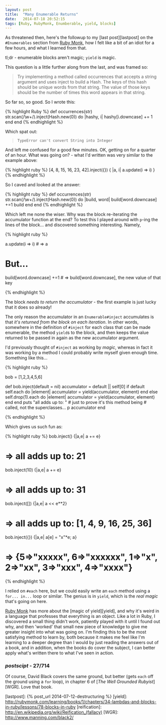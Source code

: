 ```yaml
---
layout: post
title:  "Many Enumerable Returns"
date:   2014-07-18 20:52:15
tags: [Ruby, RubyMonk, Enumberable, yield, blocks]
---
```


As threatened then, here's the followup to my [last post][lastpost] on the
`#Enumerables` section from [Ruby Monk][RubyMonk], how I felt like a bit of an
idiot for a few hours, and what I learned from that.

tl;dr - enumerable blocks aren't magic; `yield` is magic.

This question is a little further along from the last, and was framed so:

>Try implementing a method called occurrences that accepts a string argument and
>uses inject to build a Hash. The keys of this hash should be unique words from
>that string. The value of those keys should be the number of times this word
>appears in that string.

So far so, so good. So I wrote this:

{% highlight Ruby %}
def occurrences(str)
  str.scan(/\w+/).inject(Hash.new(0)) do |hashy, i|
    hashy[i.downcase] += 1
  end
end
{% endhighlight %}

Which spat out:

> ``TypeError
> can't convert String into Integer``

And left me confused for a good few minutes. OK, getting on for a quarter of an
hour. What was going on? - what I'd written was very similar to the example
above:

{% highlight ruby %}
[4, 8, 15, 16, 23, 42].inject({}) { |a, i| a.update(i => i) }
{% endhighlight %}

So I caved and looked at the answer:

{% highlight ruby %}
def occurrences(str)
	str.scan(/\w+/).inject(Hash.new(0)) do |build, word|
    	build[word.downcase] +=1
    	build
	end
end
{% endhighlight %}

Which left me none the wiser. Why was the block re-iterating the accumulator
function at the end? To test this I played around with `p`-ing the lines of the
block... and discovered something interesting. Namely,

{% highlight ruby %}

a.update(i => i) # => a

# But...

build[word.downcase] +=1 # => build[word.downcase], the new value of that key

{% endhighlight %}

The block *needs to return the accumulator* - the first example is just lucky
that it does so already!

The only reason the accumulator in an `Enumerable#inject` accumulates is that
*it's returned from the block on each iteration*. In other words, somewhere in
the definition of `#inject` for each class that can be made enumerable, the
method `yield`s to the block, and then keeps the value returned to be passed in
again as the new accumulator argument.

I'd previously thought of `#inject` as working by *magic*, whereas in fact it
was working by a method I could probably write myself given enough time.
Something like this...

{% highlight ruby %}

bob = [1,2,3,4,5,6]

def bob.inject(default = nil)
  accumulator = default || self[0]
  if default
    self.each do |element|
      accumulator = yield(accumulator, element)
    end
  else
    self.drop(1).each do |element|
      accumulator = yield(accumulator, element)
    end
  end
  puts "all adds up to: "   # just to prove it's this method being
                            # called, not the superclasses...
  p accumulator
end

{% endhighlight %}


Which gives us such fun as:

{% highlight ruby %}
bob.inject() {|a,e| a += e}
# => all adds up to: 21
bob.inject(10) {|a,e| a += e}
# => all adds up to: 31
bob.inject([]) {|a,e| a << e**2}
# => all adds up to: [1, 4, 9, 16, 25, 36]
bob.inject({}) {|a,e| a[e] = "x"*e; a}
# => {5=>"xxxxx", 6=>"xxxxxx", 1=>"x", 2=>"xx", 3=>"xxx", 4=>"xxxx"}
{% endhighlight %}

I relied on `#each` here, but we could easily write an `each` method using
a `for... in...` loop or similar. The genius is in `yield`, which is the *real
magic* that's going on here.

[Ruby Monk][RubyMonk] has more about the [magic of yield][yield], and why it's
weird in a language that professes that everything is an object. Like a lot in
Ruby, I discovered a small thing didn't work, patiently played with it until
I found out why, and then 'worked' that small new piece of knowledge to give me
greater insight into what was going on. I'm finding this to be the most
satisfying method to learn by, both because it makes me feel like I'm learning
to a deeper degree than I would by just reading the answers out of a book, and
in addition, when the books do cover the subject, I can better apply what's
written there to what I've seen in action.

### *postscipt* - 27/714

Of course, David Black covers the same ground, but better (gets `each` off the
ground using a `for` loop), in chapter 6 of [*The Well Grounded Rubyist*][WGR]. Love that
book.

[RubyMonk]: https://rubymonk.com/
[RMHashMap]: https://rubymonk.com/learning/books/4-ruby-primer-ascent/chapters/44-collections/lessons/98-iterate-filtrate-and-transform#solution4313
[lastpost]: {% post_url 2014-07-12-destructuring %}
[yield]: http://rubymonk.com/learning/books/1/chapters/34-lambdas-and-blocks-in-ruby/lessons/78-blocks-in-ruby
[reification]: http://en.wikipedia.org/wiki/Reification_(fallacy)
[WGR]: http://www.manning.com/black2/
